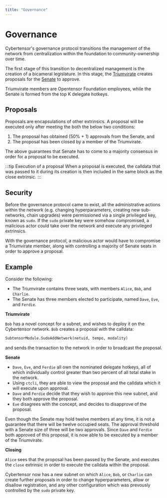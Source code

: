 ```yaml
---
title: "Governance"
---
```


# Governance

Cybertensor's governance protocol transitions the management of the network from centralization within the foundation to community-ownership over time. 

The first stage of this transition to decentralized management is the creation of a bicameral legislature. In this stage, the [Triumvirate](./glossary.md#triumvirate) creates proposals for the [Senate](./senate.md) to approve. 

Triumvirate members are Opentensor Foundation employees, while the Senate is formed from the top K delegate hotkeys.

## Proposals

Proposals are encapsulations of other extrinsics. A proposal will be executed only after meeting the both the below two conditions:

1. The proposal has obtained (50% + 1) approvals from the Senate, and
2. The proposal has been closed by a member of the Triumvirate.

The above guarantees that Senate has to come to a majority consensus in order for a proposal to be executed. 

:::tip Execution of a proposal
When a proposal is executed, the calldata that was passed to it during its creation is then included in the same block as the close extrinsic.
:::

## Security

Before the governance protocol came to exist, all the administrative actions within the network (e.g. changing hyperparameters, creating new sub-networks, chain upgrades) were permissioned via a single privileged key, known as `sudo`. If the `sudo` private key were somehow compromised, a malicious actor could take over the network and execute any privileged extrinsics. 

With the governance protocol, a malicious actor would have to compromise a Triumvirate member, along with controlling a majority of Senate seats in order to approve a proposal.

## Example

Consider the following:

- The Triumvirate contains three seats, with members `Alice`, `Bob`, and `Charlie`.
- The Senate has three members elected to participate, named `Dave`, `Eve`, and `Ferdie`.

**Triumvirate**

`Bob` has a novel concept for a subnet, and wishes to deploy it on the Cybertensor network. `Bob` creates a proposal with the calldata:
```python
SubtensorModule.SudoAddNetwork(netuid, tempo, modality)
```
and sends the transaction to the network in order to broadcast the proposal.

**Senate**

- `Dave`, `Eve`, and `Ferdie` all own the nominated delegate hotkeys, all of which individually control greater than two percent of all total stake in the network. 
- Using `ctcli`, they are able to view the proposal and the calldata which it will execute upon approval. 
- `Dave` and `Ferdie` decide that they wish to approve this new subnet, and they both approve the proposal. 
- `Eve` disagrees with the concept, and decides to disapprove of the proposal.

Even though the Senate may hold twelve members at any time, it is not a guarantee that there will be twelve occupied seats. The approval threshold with a Senate size of three will be two approvals. Since `Dave` and `Ferdie` both approved of this proposal, it is now able to be executed by a member of the Triumvirate.

**Closing**

`Alice` sees that the proposal has been passed by the Senate, and executes the `close` extrinsic in order to execute the calldata within the proposal.

Cybertensor now has a new subnet on which `Alice`, `Bob`, or `Charlie` can create further proposals in order to change hyperparameters, allow or disallow registration, and any other configuration which was prevously controlled by the `sudo` private key.